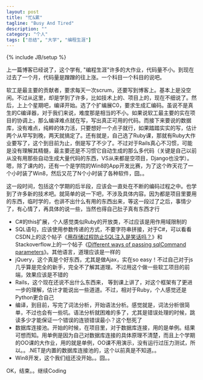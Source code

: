```yaml
---
layout: post
title: "忙&累"
tagline: "Busy And Tired"
description: ""
category: "个人"
tags: ["总结", "大学", "编程生涯"]
---
```

{% include JB/setup %}

上一篇博客已经说了，这个学有, "编程生涯"许多的大作业，代码量不小。到现在过去了一个月，代码量是蹭蹭的往上涨。一个科目一个科目的说吧。

软工是最主要的贡献者，要求每天一次scrum，还要写到博客上。基本上是没空闲。不过从这里，却是学到了许多，比如技术上的、项目上的，现在不细说了。然后，上上个星期吧，编译开始。选了个扩编展C0，要求生成汇编码。虽说不是真生的C编译器，对于我们来说，难度那是相当的不小。如果说软工最主要的实在项目的协调上，那么编译难点就在写，写出真正可用的代码。而接下来要说的数据库，没有难点，纯粹的体力活，只要想好一个点子就行，如果踏踏实实的写，估计两个从早写到晚，两天就搞定了。还有就是，自己选了Ruby课，那就有Ruby大作业要写了，这个到目前为止，倒是写了不少了。不过对于Rails真心不习惯，可能是没有理解其精髓，最主要还是不习惯它自动生成的那么多代码（关键是自己以前从没有用那些自动生成大量代码的东西，VS从来都是空项目，Django也没学）。嗯，除了课内的，还有一个是学院的Win8的App开发比赛，为了这个昨天花了一个小时装了Win8，然后又花了N个小时装了各种软件，囧。。

这一段时间，包括这个学期的后半段，应该会一直处在不断的编码过程之中。也学到了许多新的技术吧。就简单的说一下吧，不涉及具体内容。因为都是项目里要用的东西，临时学的，也讲不出什么有用的东西出来，等这一段过了之后，事情少了，有心情了，再具体的说一些，当然也得自己肚子真有东西才行

* C#的this扩展，个人感觉类似Ruby的开放类，不过应该是用作用域限制的
* SQL语句，应该使用参数传递的方式，不要字符串拼接，对于C#，可以看看CSDN上的这个帖子《[用存储过程防止SQL注入是笑话吗？][]》和Stackoverflow上的一个帖子《[Different ways of passing sqlCommand parameters][]》。其他语言，道理应该是一样的
* jQuery，这个真是个好东西，尤其是做Ajax，实在so easy！不过自己对于js几乎算是完全的新手，完全不了解其道理。不过用这个做一些软工项目的前端，效果应该是不错的  
* Rails，这个现在还说不出什么东西来， 等到课上讲了，对这个框架有了更进一步的理解，估计才能说出一些道道。不过，相对于Ruby，个人感觉还是Python更合自己  
* 编译，到目前，写完了词法分析，开始语法分析。感觉就是，词法分析很简单，不过也会有一些坑。语法分析就困难的多了，尤其是错误处理的时候，跳读多少才能保证一个错误的连锁错误最小？这个愁死了
* 数据库连接池。开始的时候，在项目里，对于数据库连接，用的是单例。结果可想而知。用单例是因为自己对数据库连接的具体原理不清楚，而且上个学期的OO课的大作业，用的就是单例，OO课不用演示，没有运行过压力测试，所以。。.NET是内置的数据库连接池的，这个以前真是不知道。。
* Win8开发，这个我们组还没开始。。囧。。

OK，结束。。继续Coding

[用存储过程防止SQL注入是笑话吗？]: http://bbs.csdn.net/topics/310208302
[Different ways of passing sqlCommand parameters]:http://stackoverflow.com/questions/4624811/different-ways-of-passing-sqlcommand-parameters

